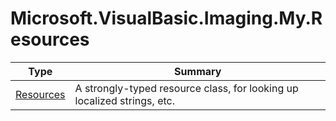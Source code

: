 ﻿
# Microsoft.VisualBasic.Imaging.My.Resources

|Type|Summary|
|----|-------|
|<a href="#" onClick="load('/docs/Microsoft.VisualBasic.Imaging.My.Resources/Resources.md')">Resources</a>|A strongly-typed resource class, for looking up localized strings, etc.|

